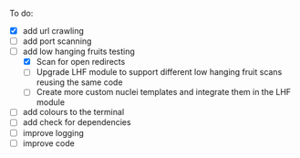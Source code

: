 To do:

- [x] add url crawling
- [ ] add port scanning
- [ ] add low hanging fruits testing
  - [x] Scan for open redirects
  - [ ] Upgrade LHF module to support different low hanging fruit scans reusing the same code
  - [ ] Create more custom nuclei templates and integrate them in the LHF module
- [ ] add colours to the terminal
- [ ] add check for dependencies
- [ ] improve logging
- [ ] improve code
